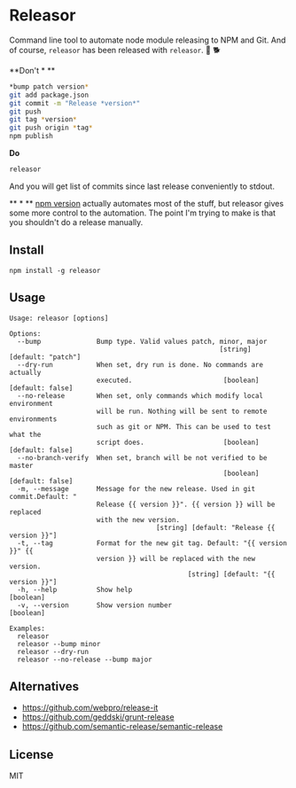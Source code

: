 # Releasor

Command line tool to automate node module releasing to NPM and Git. And of course,
`releasor` has been released with `releasor`. :stew: :dog2:

**Don't \* **

```bash
*bump patch version*
git add package.json
git commit -m "Release *version*"
git push
git tag *version*
git push origin *tag*
npm publish
```

**Do**

```bash
releasor
```

And you will get list of commits since last release conveniently to stdout.


** \* ** [npm version](https://docs.npmjs.com/cli/version) actually automates most of
the stuff, but releasor gives some more control to the automation. The point
I'm trying to make is that you shouldn't do a release manually.


## Install

```
npm install -g releasor
```

## Usage

```
Usage: releasor [options]

Options:
  --bump              Bump type. Valid values patch, minor, major
                                                     [string] [default: "patch"]
  --dry-run           When set, dry run is done. No commands are actually
                      executed.                       [boolean] [default: false]
  --no-release        When set, only commands which modify local environment
                      will be run. Nothing will be sent to remote environments
                      such as git or NPM. This can be used to test what the
                      script does.                    [boolean] [default: false]
  --no-branch-verify  When set, branch will be not verified to be master
                                                      [boolean] [default: false]
  -m, --message       Message for the new release. Used in git commit.Default: "
                      Release {{ version }}". {{ version }} will be replaced
                      with the new version.
                                     [string] [default: "Release {{ version }}"]
  -t, --tag           Format for the new git tag. Default: "{{ version }}" {{
                      version }} will be replaced with the new version.
                                             [string] [default: "{{ version }}"]
  -h, --help          Show help                                        [boolean]
  -v, --version       Show version number                              [boolean]

Examples:
  releasor
  releasor --bump minor
  releasor --dry-run
  releasor --no-release --bump major
```

## Alternatives

* https://github.com/webpro/release-it
* https://github.com/geddski/grunt-release
* https://github.com/semantic-release/semantic-release

## License

MIT
